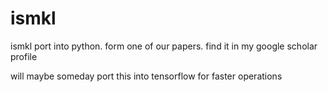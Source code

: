 # ismkl
ismkl port into python. form one of our papers. find it in my google scholar profile

will maybe someday port this into tensorflow for faster operations
